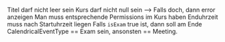 Titel darf nicht leer sein
Kurs darf nicht null sein
--> Falls doch, dann error anzeigen
Man muss entsprechende Permissions im Kurs haben
Enduhrzeit muss nach Startuhrzeit liegen
Falls `isExam` true ist, dann soll am Ende CalendricalEventType == Exam sein, ansonsten == Meeting.
